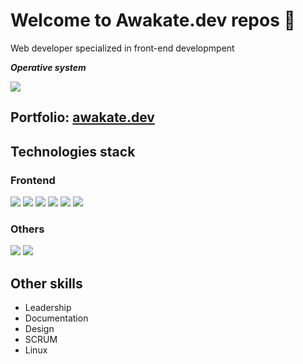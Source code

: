 # Welcome to Awakate.dev repos :avocado:
Web developer specialized in front-end developmpent

***Operative system***

<a href="https://github.com/awakatedev/Arch-linux" ><img src="https://img.shields.io/badge/Arch_Linux-1793D1?style=for-the-badge&logo=arch-linux&logoColor=white"/></a>
## Portfolio: <a href="http://awakate.dev">awakate.dev</a>
## Technologies stack
### Frontend
<img src="https://img.shields.io/badge/React-20232A?style=for-the-badge&logo=react&logoColor=61DAFB"/> <img src="https://img.shields.io/badge/JavaScript-323330?style=for-the-badge&logo=javascript&logoColor=F7DF1E"/> <img src="https://img.shields.io/badge/HTML5-E34F26?style=for-the-badge&logo=html5&logoColor=white"/> <img src="https://img.shields.io/badge/CSS3-1572B6?style=for-the-badge&logo=css3&logoColor=white"/> <img src="https://img.shields.io/badge/Sass-CC6699?style=for-the-badge&logo=sass&logoColor=white"/> <img src="https://img.shields.io/badge/Tailwind_CSS-38B2AC?style=for-the-badge&logo=tailwind-css&logoColor=white"/>
### Others
<img src="https://img.shields.io/badge/Amazon_AWS-232F3E?style=for-the-badge&logo=amazon-aws&logoColor=white"/> <img src="https://img.shields.io/badge/Python-3776AB?style=for-the-badge&logo=python&logoColor=white"/> 
## Other skills
- Leadership
- Documentation
- Design
- SCRUM
- Linux
